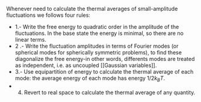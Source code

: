 Whenever need to calculate the thermal averages of small-amplitude fluctuations we follows four rules:
- 1.- Write the free energy to quadratic order in the amplitude of the fluctuations. In the base state the energy is minimal, so there are no linear terms. 
- 2 .- Write the fluctuation amplitudes in terms of Fourier modes (or spherical modes for spherically symmetric problems), to find these diagonalize the free energy-in other words, differents modes are treated as independent, i.e. as uncoupled [[Gaussian variables]].
- 3.- Use equipartition of energy to calculate the thermal average of each mode: the average energy of each mode has energy $1/2 k_B T$. 
- 4. Revert to real space to calculate the thermal average of any quantity. 
